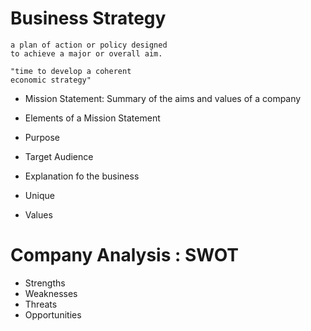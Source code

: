 # Business Strategy

```
a plan of action or policy designed 
to achieve a major or overall aim.

"time to develop a coherent
economic strategy"
```

- Mission Statement: Summary of the aims and values of a company

- Elements of a Mission Statement

- Purpose
- Target Audience
- Explanation fo the business
- Unique
- Values

# Company Analysis : SWOT

- Strengths
- Weaknesses
- Threats
- Opportunities